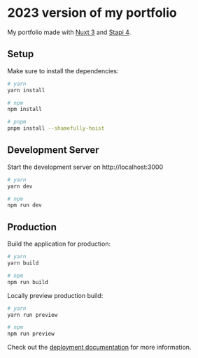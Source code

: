 # 2023 version of my portfolio

My portfolio made with [Nuxt 3](https://nuxt.com/docs) and [Stapi 4](https://strapi.io/).

## Setup

Make sure to install the dependencies:

```bash
# yarn
yarn install

# npm
npm install

# pnpm
pnpm install --shamefully-hoist
```

## Development Server

Start the development server on http://localhost:3000

```bash
# yarn
yarn dev

# npm
npm run dev
```

## Production

Build the application for production:

```bash
# yarn
yarn build

# npm
npm run build
```

Locally preview production build:

```bash
# yarn
yarn run preview

# npm
npm run preview
```

Check out the [deployment documentation](https://nuxt.com/docs/getting-started/deployment) for more information.
